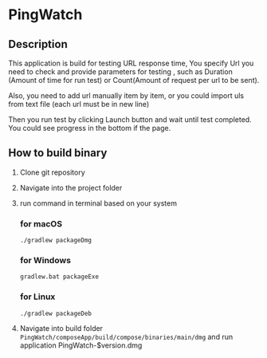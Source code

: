 # PingWatch
## Description

This application is build for testing URL response time, You specify Url you need to check and provide parameters for testing , such as
Duration (Amount of time for run test) or Count(Amount of request per url to be sent).

Also, you need to add url manually item by item, or you could import uls from text file (each url must be in new line)

Then you run test by clicking Launch button and wait until test completed. You could see progress in the bottom if the page.

## How to build binary
1. Clone git repository
2. Navigate into the project folder
3. run command in terminal based on your system
    ### for macOS
    `./gradlew packageDmg`
    
    ### for Windows
    `gradlew.bat packageExe`
    
    ### for Linux
   `./gradlew packageDeb`
4. Navigate into build folder `PingWatch/composeApp/build/compose/binaries/main/dmg` and run application PingWatch-$version.dmg